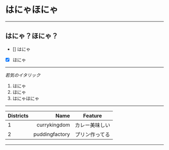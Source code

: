 # はにゃほにゃ

---

## はにゃ？ほにゃ？
- [] はにゃ
- [x] ほにゃ

---

_若気のイタリック_

1. はにゃ
2. ほにゃ
3. はにゃほにゃ

---

|Districts|Name|Feature|
|:--|--:|:--:|
|1|currykingdom|カレー美味しい|
|2|puddingfactory|プリン作ってる|

---
